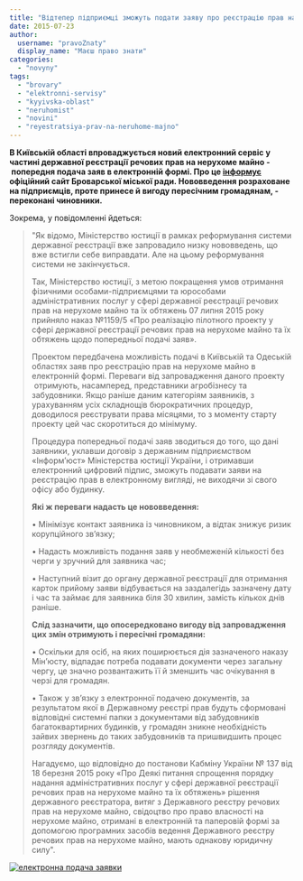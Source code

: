 ```yaml
---
title: "Відтепер підприємці зможуть подати заяву про реєстрацію прав на нерухоме майно через Інтернет"
date: 2015-07-23
author: 
  username: "pravoZnaty"
  display_name: "Маєш право знати"
categories: 
  - "novyny"
tags: 
  - "brovary"
  - "elektronni-servisy"
  - "kyyivska-oblast"
  - "neruhomist"
  - "novini"
  - "reyestratsiya-prav-na-neruhome-majno"
---
```


**В Київській області впроваджується новий електронний сервіс у частині державної реєстрації речових прав на нерухоме майно - попередня подача заяв в електронній формі. Про це [інформує](http://brovary-rada.gov.ua/ogoloshennya-shchodo-vprovadzhennya-novikh-elektronnikh-serv%D1%96s%D1%96v-u-chastin%D1%96-derzhavno%D1%97-re%D1%94strats%D1%96%D1%97-r) офіційний сайт Броварської міської ради. Нововведення розраховане на підприємців, проте принесе й вигоду пересічним громадянам, - переконані чиновники.**

Зокрема, у повідомленні йдеться:

> "Як відомо, Міністерство юстиції в рамках реформування системи державної реєстрації вже запровадило низку нововведень, що вже встигли себе виправдати. Але на цьому реформування системи не закінчується.
> 
> Так, Міністерство юстиції, з метою покращення умов отримання фізичними особами-підприємцями та юрособами адміністративних послуг у сфері державної реєстрації речових прав на нерухоме майно та їх обтяжень 07 липня 2015 року прийняло наказ №1159/5 «Про реалізацію пілотного проекту у сфері державної реєстрації речових прав на нерухоме майно та їх обтяжень щодо попередньої подачі заяв».
> 
> Проектом передбачена можливість подачі в Київській та Одеській областях заяв про реєстрацію прав на нерухоме майно в електронній формі. Переваги від запровадження даного проекту  отримують, насамперед, представники агробізнесу та забудовники. Якщо раніше даним категоріям заявників, з урахуванням усіх складнощів бюрократичних процедур, доводилося реєструвати права місяцями, то з моменту старту проекту цей час скоротиться до мінімуму.
> 
> Процедура попередньої подачі заяв зводиться до того, що дані заявники, уклавши договір з державним підприємством «Інформ’юст» Міністерства юстиції України, і отримавши електронний цифровий підпис, зможуть подавати заяви на реєстрацію прав в електронному вигляді, не виходячи зі свого офісу або будинку.
> 
> **Які ж переваги надасть це нововведення:**
> 
> • Мінімізує контакт заявника із чиновником, а відтак знижує ризик корупційного зв’язку;
> 
> • Надасть можливість подання заяв у необмеженій кількості без черги у зручний для заявника час;
> 
> • Наступний візит до органу державної реєстрації для отримання карток прийому заяви відбувається на заздалегідь зазначену дату і час та займає для заявника біля 30 хвилин, замість кількох днів раніше.
> 
> **Слід зазначити, що опосередковано вигоду від запровадження цих змін отримують і пересічні громадяни:**
> 
> • Оскільки для осіб, на яких поширюється дія зазначеного наказу Мін’юсту, відпадає потреба подавати документи через загальну чергу, це значно розвантажить її й зменшить час очікування в черзі для громадян.
> 
> • Також у зв’язку з електронної подачею документів, за результатом якої в Державному реєстрі прав будуть сформовані відповідні системні папки з документами від забудовників багатоквартирних будинків, у громадян зникне необхідність зайвих звернень до таких забудовників та пришвидшить процес розгляду документів.
> 
> Нагадуємо, що відповідно до постанови Кабміну України № 137 від 18 березня 2015 року «Про Деякі питання спрощення порядку надання адміністративних послуг у сфері державної реєстрації речових прав на нерухоме майно та їх обтяжень» рішення державного реєстратора, витяг з Державного реєстру речових прав на нерухоме майно, свідоцтво про право власності на нерухоме майно, отримані в електронній та паперовій формі за допомогою програмних засобів ведення Державного реєстру речових прав на нерухоме майно, мають однакову юридичну силу".

[![електронна подача заявки](https://mpz.brovary.org/wp-content/uploads/2015/07/elektronna-podacha-zayavky.jpg)](https://mpz.brovary.org/wp-content/uploads/2015/07/elektronna-podacha-zayavky.jpg)
